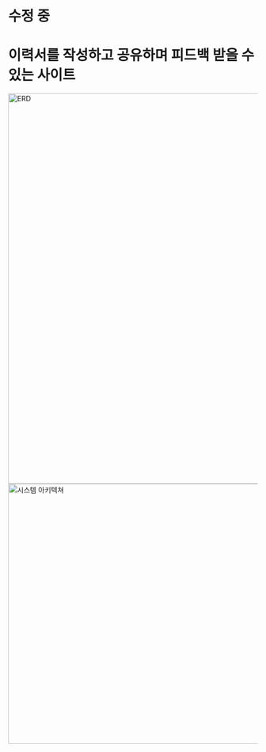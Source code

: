 # 수정 중 
# 이력서를 작성하고 공유하며 피드백 받을 수 있는 사이트
<img width="789" alt="ERD" src="https://github.com/jemok96/resume/assets/91232870/c20bfd0b-cba1-49fb-8305-2a95bacdff20">
<img width="526" alt="시스템 아키텍쳐" src="https://github.com/jemok96/resume/assets/91232870/c732b0db-2dac-4034-82ae-5c60ea924f92">
